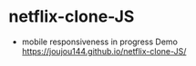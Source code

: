 # netflix-clone-JS
- mobile responsiveness in progress
Demo
https://joujou144.github.io/netflix-clone-JS/

